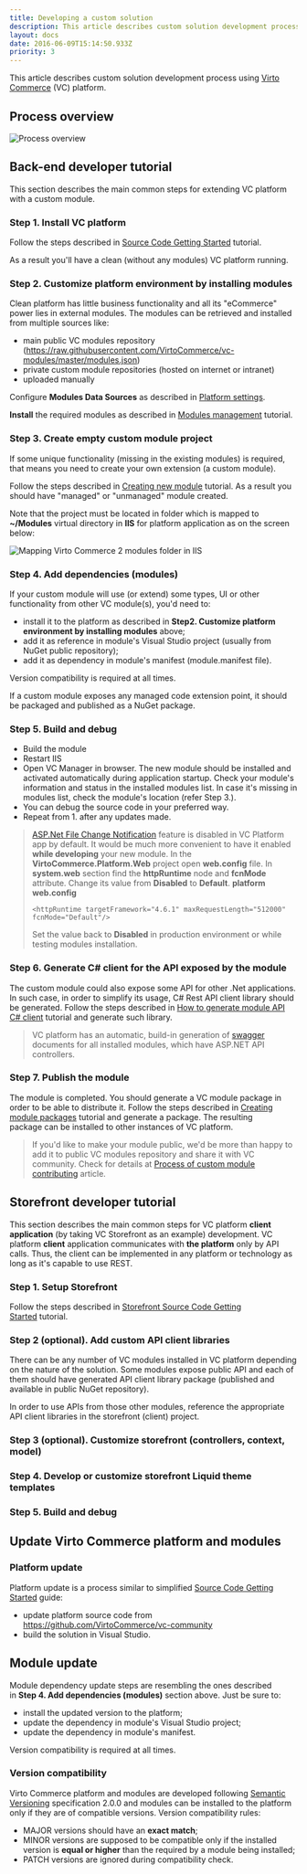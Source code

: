 ```yaml
---
title: Developing a custom solution
description: This article describes custom solution development process using Virto Commerce (VC) platform
layout: docs
date: 2016-06-09T15:14:50.933Z
priority: 3
---
```

This article describes custom solution development process using <a class="crosslink" href="https://virtocommerce.com/b2b-ecommerce-platform" target="_blank">Virto Commerce</a> (VC) platform.

## Process overview

![Process overview](../../../assets/images/docs/Without_source_code_development_process_data_flow_1.png "Process overview")

## Back-end developer tutorial

This section describes the main common steps for extending VC platform with a custom module.

### Step 1. Install VC platform

Follow the steps described in [Source Code Getting Started](docs/vc2devguide/deployment/platform-deployment/source-code-getting-started) tutorial.

As a result you'll have a clean (without any modules) VC platform running.

### Step 2. Customize platform environment by installing modules

Clean platform has little business functionality and all its "eCommerce" power lies in external modules. The modules can be retrieved and installed from multiple sources like:

* main public VC modules repository (<a href="https://raw.githubusercontent.com/VirtoCommerce/vc-modules/master/modules.json" rel="nofollow">https://raw.githubusercontent.com/VirtoCommerce/vc-modules/master/modules.json</a>)
* private custom module repositories (hosted on internet or intranet)
* uploaded manually

Configure **Modules Data Sources** as described in [Platform settings](docs/vc2devguide/deployment/platform-settings).

**Install** the required modules as described in [Modules management](docs/vc2userguide/configuration/modules-management) tutorial.

### Step 3. Create empty custom module project

If some unique functionality (missing in the existing modules) is required, that means you need to create your own extension (a custom module).

Follow the steps described in [Creating new module](docs/vc2devguide/working-with-platform-manager/extending-functionality/creating-new-module) tutorial. As a result you should have "managed" or "unmanaged" module created.

Note that the project must be located in folder which is mapped to **~/Modules** virtual directory in **IIS** for platform application as on the screen below:

![Mapping Virto Commerce 2 modules folder in IIS](../../../assets/images/docs/image2016-5-26_17-32-58.png "Mapping Virto Commerce 2 modules folder in IIS")

### Step 4. Add dependencies (modules)

If your custom module will use (or extend) some types, UI or other functionality from other VC module(s), you'd need to:
* install it to the platform as described in **Step2. Customize platform environment by installing modules** above;
* add it as reference in module's Visual Studio project (usually from NuGet public repository);
* add it as dependency in module's manifest (module.manifest file).

Version compatibility is required at all times.

If a custom module exposes any managed code extension point, it should be packaged and published as a NuGet package.

### Step 5. Build and debug

* Build the module
* Restart IIS
* Open VC Manager in browser. The new module should be installed and activated automatically during application startup. Check your module's information and status in the installed modules list. In case it's missing in modules list, check the module's location (refer Step 3.).
* You can debug the source code in your preferred way. 
* Repeat from 1. after any updates made.

> <a href="http://shazwazza.com/post/all-about-aspnet-file-change-notification-fcn/" rel="nofollow">ASP.Net File Change Notification</a> feature is disabled in VC Platform app by default. It would be much more convenient to have it enabled **while developing** your new module. In the **VirtoCommerce.Platform.Web** project open **web.config** file. In **system.web** section find the **httpRuntime** node and **fcnMode** attribute. Change its value from **Disabled** to **Default**.
> **platform web.config**
> ```
> <httpRuntime targetFramework="4.6.1" maxRequestLength="512000" fcnMode="Default"/>
> ```
> Set the value back to **Disabled** in production environment or while testing modules installation.

### Step 6. Generate C# client for the API exposed by the module

The custom module could also expose some API for other .Net applications. In such case, in order to simplify its usage, C# Rest API client library should be generated. Follow the steps described in [How to generate module API C# client](docs/vc2devguide/development-scenarios/how-to-generate-module-api-c-sharp-client) tutorial and generate such library.

> VC platform has an automatic, build-in generation of <a href="http://swagger.io/" rel="nofollow">swagger</a> documents for all installed modules, which have ASP.NET API controllers.

### Step 7. Publish the module

The module is completed. You should generate a VC module package in order to be able to distribute it. Follow the steps described in [Creating module packages](docs/vc2devguide/development-scenarios/creating-module-packages) tutorial and generate a package. The resulting package can be installed to other instances of VC platform.

> If you'd like to make your module public, we'd be more than happy to add it to public VC modules repository and share it with VC community. Check for details at [Process of custom module contributing](docs/vc2devguide/development-scenarios/process-of-custom-module-contributing) article.

## Storefront developer tutorial

This section describes the main common steps for VC platform **client application** (by taking VC Storefront as an example) development. VC platform **client** application communicates with **the platform** only by API calls. Thus, the client can be implemented in any platform or technology as long as it's capable to use REST.

### Step 1. Setup Storefront

Follow the steps described in [Storefront Source Code Getting Started](docs/vc2devguide/deployment/storefront-deployment/storefront-source-code-getting-started) tutorial.

### Step 2 (optional). Add custom API client libraries

There can be any number of VC modules installed in VC platform depending on the nature of the solution. Some modules expose public API and each of them should have generated API client library package (published and available in public NuGet repository).

In order to use APIs from those other modules, reference the appropriate API client libraries in the storefront (client) project.

### Step 3 (optional). Customize storefront (controllers, context, model) 

### Step 4. Develop or customize storefront Liquid theme templates

### Step 5. Build and debug

## Update Virto Commerce platform and modules

### Platform update

Platform update is a process similar to simplified [Source Code Getting Started](docs/vc2devguide/deployment/storefront-deployment/storefront-source-code-getting-started) guide:

* update platform source code from <a href="https://github.com/VirtoCommerce/vc-community" rel="nofollow">https://github.com/VirtoCommerce/vc-community</a>
* build the solution in Visual Studio.

## Module update

Module dependency update steps are resembling the ones described in **Step 4. Add dependencies (modules)** section above. Just be sure to:
* install the updated version to the platform;
* update the dependency in module's Visual Studio project;
* update the dependency in module's manifest.

Version compatibility is required at all times.

### Version compatibility

Virto Commerce platform and modules are developed following <a href="http://semver.org/" rel="nofollow">Semantic Versioning</a> specification 2.0.0 and modules can be installed to the platform only if they are of compatible versions. Version compatibility rules:

* MAJOR versions should have an **exact match**;
* MINOR versions are supposed to be compatible only if the installed version is **equal or higher** than the required by a module being installed;
* PATCH versions are ignored during compatibility check.